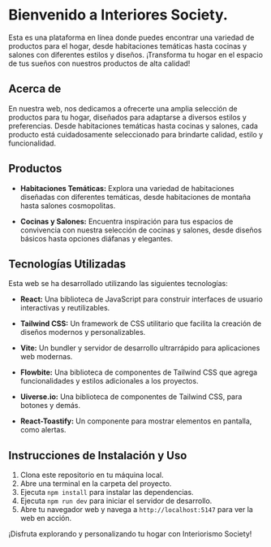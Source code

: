 # Bienvenido a Interiores Society.

Esta es una plataforma en línea donde puedes encontrar una variedad de productos para el hogar, desde habitaciones temáticas hasta cocinas y salones con diferentes estilos y diseños. ¡Transforma tu hogar en el espacio de tus sueños con nuestros productos de alta calidad!

## Acerca de

En nuestra web, nos dedicamos a ofrecerte una amplia selección de productos para tu hogar, diseñados para adaptarse a diversos estilos y preferencias. Desde habitaciones temáticas hasta cocinas y salones, cada producto está cuidadosamente seleccionado para brindarte calidad, estilo y funcionalidad.

## Productos

- **Habitaciones Temáticas:** Explora una variedad de habitaciones diseñadas con diferentes temáticas, desde habitaciones de montaña hasta salones cosmopolitas.
  
- **Cocinas y Salones:** Encuentra inspiración para tus espacios de convivencia con nuestra selección de cocinas y salones, desde diseños básicos hasta opciones diáfanas y elegantes.

## Tecnologías Utilizadas

Esta web se ha desarrollado utilizando las siguientes tecnologías:

- **React:** Una biblioteca de JavaScript para construir interfaces de usuario interactivas y reutilizables.
  
- **Tailwind CSS:** Un framework de CSS utilitario que facilita la creación de diseños modernos y personalizables.
  
- **Vite:** Un bundler y servidor de desarrollo ultrarrápido para aplicaciones web modernas.

- **Flowbite:** Una biblioteca de componentes de Tailwind CSS que agrega funcionalidades y estilos adicionales a los proyectos.

- **Uiverse.io:** Una biblioteca de componentes de Tailwind CSS, para botones y demás.

- **React-Toastify:** Un componente para mostrar elementos en pantalla, como alertas.

## Instrucciones de Instalación y Uso

1. Clona este repositorio en tu máquina local.
2. Abre una terminal en la carpeta del proyecto.
3. Ejecuta `npm install` para instalar las dependencias.
4. Ejecuta `npm run dev` para iniciar el servidor de desarrollo.
5. Abre tu navegador web y navega a `http://localhost:5147` para ver la web en acción.

¡Disfruta explorando y personalizando tu hogar con Interiorismo Society!
